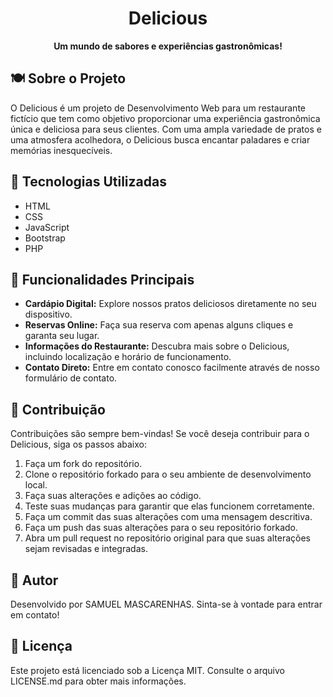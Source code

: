 <h1 align="center">
  Delicious
</h1>

<p align="center">
  <b>Um mundo de sabores e experiências gastronômicas!</b>
</p>

## 🍽️ Sobre o Projeto

O Delicious é um projeto de Desenvolvimento Web para um restaurante fictício que tem como objetivo proporcionar uma experiência gastronômica única e deliciosa para seus clientes. Com uma ampla variedade de pratos e uma atmosfera acolhedora, o Delicious busca encantar paladares e criar memórias inesquecíveis.

## 🚀 Tecnologias Utilizadas

- HTML
- CSS
- JavaScript
- Bootstrap
- PHP

## 💼 Funcionalidades Principais

- **Cardápio Digital:** Explore nossos pratos deliciosos diretamente no seu dispositivo.
- **Reservas Online:** Faça sua reserva com apenas alguns cliques e garanta seu lugar.
- **Informações do Restaurante:** Descubra mais sobre o Delicious, incluindo localização e horário de funcionamento.
- **Contato Direto:** Entre em contato conosco facilmente através de nosso formulário de contato.

## 🎨 Contribuição

Contribuições são sempre bem-vindas! Se você deseja contribuir para o Delicious, siga os passos abaixo:

1. Faça um fork do repositório.
2. Clone o repositório forkado para o seu ambiente de desenvolvimento local.
3. Faça suas alterações e adições ao código.
4. Teste suas mudanças para garantir que elas funcionem corretamente.
5. Faça um commit das suas alterações com uma mensagem descritiva.
6. Faça um push das suas alterações para o seu repositório forkado.
7. Abra um pull request no repositório original para que suas alterações sejam revisadas e integradas.

## 🌟 Autor

Desenvolvido por SAMUEL MASCARENHAS. Sinta-se à vontade para entrar em contato!

## 📝 Licença

Este projeto está licenciado sob a Licença MIT. Consulte o arquivo LICENSE.md para obter mais informações.

